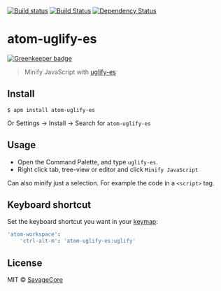 [![Build status](https://ci.appveyor.com/api/projects/status/xdl3nffcglveivit/branch/master?svg=true)](https://ci.appveyor.com/project/SavageCore/atom-uglify-es/branch/master) [![Build Status](https://travis-ci.org/SavageCore/atom-uglify-es.svg?branch=master)](https://travis-ci.org/SavageCore/atom-uglify-es) [![Dependency Status](https://dependencyci.com/github/SavageCore/atom-uglify-es/badge)](https://dependencyci.com/github/SavageCore/atom-uglify-es)

# atom-uglify-es

[![Greenkeeper badge](https://badges.greenkeeper.io/SavageCore/atom-uglify-es.svg)](https://greenkeeper.io/)

> Minify JavaScript with [uglify-es](https://www.npmjs.com/package/uglify-es)

## Install

    $ apm install atom-uglify-es

Or Settings → Install → Search for `atom-uglify-es`

## Usage

* Open the Command Palette, and type `uglify-es`.
* Right click tab, tree-view or editor and click `Minify JavaScript`


Can also minify just a selection. For example the code in a `<script>` tag.

## Keyboard shortcut

Set the keyboard shortcut you want in your [keymap](http://flight-manual.atom.io/using-atom/sections/basic-customization/#customizing-keybindings):

```cson
'atom-workspace':
	'ctrl-alt-m': 'atom-uglify-es:uglify'
```

## License

MIT © [SavageCore](https://savagecore.eu)
